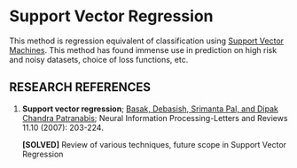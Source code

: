 # Support Vector Regression

This method is regression equivalent of classification using [Support Vector Machines](../02-Classification/03-SupportVectorMachines.md). This method has found immense use in prediction on high risk and noisy datasets, choice of loss functions, etc. 



## RESEARCH REFERENCES

1. **Support vector regression**; [Basak, Debasish, Srimanta Pal, and Dipak Chandra Patranabis](https://www.researchgate.net/profile/Mohamed_Mourad_Lafifi/post/Hi_could_anyone_tell_how_the_Epsilon-SVR_perform_the_regression_in_Support_Vector_Machines_SVM/attachment/59d6467c79197b80779a181a/AS:458289034076160@1486276028968/download/Review+Support+Vector+Regression.pdf); Neural Information Processing-Letters and Reviews 11.10 (2007): 203-224.

	**[SOLVED]** Review of various techniques, future scope in Support Vector Regression
	
	
	
	
	